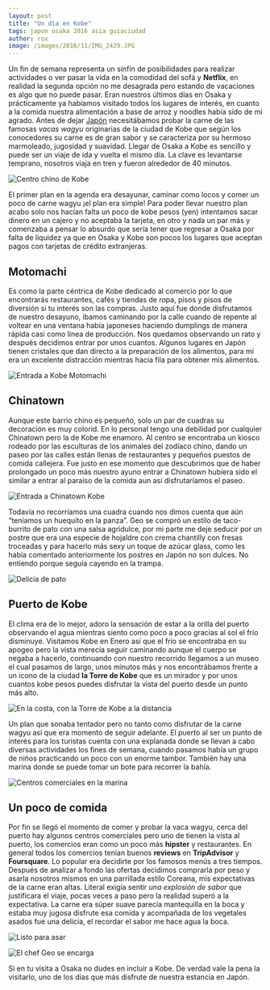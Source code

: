 ```yaml
---
layout: post
title: "Un día en Kobe"
tags: japon osaka 2016 asia guiaciudad
author: rox
image: /images/2016/11/IMG_2429.JPG
---
```

Un fin de semana representa un sinfín de posibilidades para realizar actividades o ver pasar la vida en la comodidad del sofá y **Netflix**, en realidad la segunda opción no me desagrada pero estando de vacaciones es algo que no puede pasar. 
Eran nuestros últimos días en Osaka y prácticamente ya habíamos visitado todos los lugares de interés, en cuanto a la comida nuestra alimentación a base de arroz y noodles había sido de mi agrado. Antes de dejar [Japón](/tag/japon) necesitábamos probar la carne de las famosas  *vacas wagyu* originarias de la ciudad de Kobe que según los conocedores su carne es de gran sabor y se  caracteriza por su hermoso marmoleado, jugosidad y suavidad. Llegar de Osaka a Kobe es sencillo y puede ser un viaje de ida y vuelta el mismo día. La clave es levantarse temprano, nosotros viaja en tren y fueron alrededor de 40 minutos. 

![Centro chino de Kobe](/images/2016/11/IMG_2441.JPG)

El primer plan en la agenda era desayunar, caminar como locos y comer un poco de carne wagyu ¡el plan era simple! Para poder llevar nuestro plan acabo solo nos hacían falta un poco de kobe pesos (yen) intentamos sacar dinero en un cajero y no aceptaba la tarjeta, en otro y nada un par más y comenzaba a pensar lo absurdo que sería tener que regresar a Osaka por falta de liquidez ya que en Osaka y Kobe son pocos los lugares que aceptan pagos con tarjetas de crédito extranjeras. 

## Motomachi

Es como la parte céntrica de Kobe dedicado al comercio por lo que encontrarás restaurantes, cafés y tiendas de ropa, pisos y pisos de diversión si tu interés son las compras.  Justo aquí fue donde disfrutamos de nuestro desayuno, íbamos caminando por la calle cuando de repente al voltear en una ventana había japoneses haciendo dumplings de manera rápida casi como línea de producción. Nos quedamos observando un rato y después decidimos entrar por unos cuantos. Algunos lugares en Japón tienen cristales que dan directo a la preparación de los alimentos, para mí era un excelente distracción mientras hacía fila para obtener mis alimentos.

![Entrada a Kobe Motomachi](/images/2016/11/IMG_2433.JPG)

## Chinatown 

Aunque este barrio chino es pequeño, solo un par de cuadras su decoración es muy colorid. En lo personal tengo una debilidad por cualquier Chinatown pero la de Kobe me enamoro. Al centro se encontraba un kiosco rodeado por las esculturas de los animales del zodíaco chino, dando un paseo por las calles están llenas de restaurantes y pequeños puestos de comida callejera. Fue justo en ese momento que descubrimos que de haber prolongado un poco más nuestro ayuno entrar a Chinatown hubiera sido el similar a entrar al paraíso de la comida aun así disfrutaríamos el paseo. 

![Entrada a Chinatown Kobe](/images/2016/11/IMG_2450.JPG)

Todavía no recorríamos una cuadra cuando nos dimos cuenta que aún “teníamos un huequito en la panza”. Geo se compró un estilo de taco-burrito de pato con una salsa agridulce, por mi parte me deje seducir por un postre que era una especie de hojaldre con crema chantilly con fresas troceadas y para hacerlo más sexy un toque de azúcar glass, como les había comentado anteriormente los postres en Japón no son dulces. No entiendo porque seguía cayendo en la trampa.

![Delicia de pato](/images/2016/11/IMG_2447.JPG)

## Puerto de Kobe

El clima era de lo mejor, adoro la sensación de estar a la orilla del puerto observando el agua  mientras siento como poco a poco gracias al sol el frío disminuye. Visitamos Kobe en Enero así que el frío se encontraba en su apogeo pero la vista merecía seguir caminando aunque el cuerpo se negaba a hacerlo, continuando con nuestro recorrido llegamos a un museo el cual pasamos de largo, unos minutos más y nos encontrábamos frente a un icono de la ciudad **la Torre de Kobe** que es un  mirador y por unos cuantos kobe pesos puedes disfrutar la vista del puerto desde un punto más alto. 

![En la costa, con la Torre de Kobe a la distancia](/images/2016/11/IMG_2475.JPG)

Un plan que sonaba tentador pero no tanto como disfrutar de la carne wagyu así que era momento de seguir adelante. El puerto al ser un punto de interés para los turistas cuenta con una explanada donde se llevan a cabo diversas actividades los fines de semana, cuando pasamos había un grupo de niños practicando un poco con un enorme tambor. También hay una marina donde se puede tomar un bote para recorrer la bahía.

![Centros comerciales en la marina](/images/2016/11/IMG_2532.JPG)

## Un poco de comida

Por fin se llegó el momento de comer y probar la vaca wagyu, cerca del puerto hay algunos centros comerciales pero uno de tienen la vista al puerto, los comercios eran como un poco más **hipster** y restaurantes. En general todos los comercios tenían buenos **reviews** en **TripAdvisor** y **Foursquare**. Lo popular era decidirte por los famosos menús a tres tiempos. Después de analizar a fondo las ofertas decidimos comprarla por peso y asarla nosotros mismos en una parrillada estilo Coreana, mis expectativas de la carne eran altas. Literal exigía sentir *una explosión de sabor* que justificara el viaje, pocas veces a paso pero la realidad superó a la expectativa. La carne era súper suave parecía mantequilla en la boca y estaba muy jugosa disfrute esa comida y acompañada de los vegetales asados fue una delicia, el recordar el sabor me hace agua la boca.

![Listo para asar](/images/2016/11/IMG_2522.JPG)

![El chef Geo se encarga](/images/2016/11/IMG_2525.JPG)

Si en tu visita a Osaka no dudes en incluir a Kobe. De verdad vale la pena la visitarlo, uno de los días que más disfrute de nuestra estancia en Japón.








 
